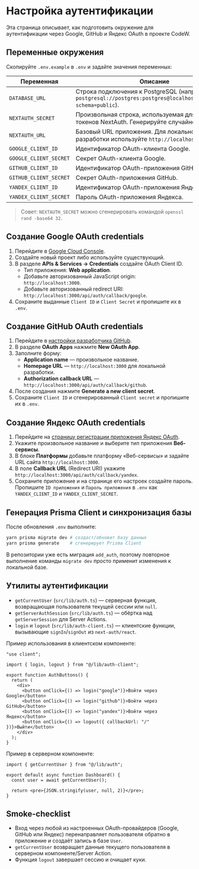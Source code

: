 # Настройка аутентификации

Эта страница описывает, как подготовить окружение для аутентификации через Google, GitHub и Яндекс OAuth в проекте CodeW.

## Переменные окружения

Скопируйте `.env.example` в `.env` и задайте значения переменных:

| Переменная             | Описание                                                                                                         |
| ---------------------- | ---------------------------------------------------------------------------------------------------------------- |
| `DATABASE_URL`         | Строка подключения к PostgreSQL (например, `postgresql://postgres:postgres@localhost:5432/codew?schema=public`). |
| `NEXTAUTH_SECRET`      | Произвольная строка, используемая для подписи токенов NextAuth. Генерируйте случайное значение.                  |
| `NEXTAUTH_URL`         | Базовый URL приложения. Для локальной разработки используйте `http://localhost:3000`.                            |
| `GOOGLE_CLIENT_ID`     | Идентификатор OAuth-клиента Google.                                                                              |
| `GOOGLE_CLIENT_SECRET` | Секрет OAuth-клиента Google.                                                                                     |
| `GITHUB_CLIENT_ID`     | Идентификатор OAuth-приложения GitHub.                                                                           |
| `GITHUB_CLIENT_SECRET` | Секрет OAuth-приложения GitHub.                                                                                  |
| `YANDEX_CLIENT_ID`     | Идентификатор OAuth-приложения Яндекса.                                                                          |
| `YANDEX_CLIENT_SECRET` | Пароль OAuth-приложения Яндекса.                                                                                 |

> Совет: `NEXTAUTH_SECRET` можно сгенерировать командой `openssl rand -base64 32`.

## Создание Google OAuth credentials

1. Перейдите в [Google Cloud Console](https://console.cloud.google.com/).
2. Создайте новый проект либо используйте существующий.
3. В разделе **APIs & Services → Credentials** создайте OAuth Client ID.
   - Тип приложения: **Web application**.
   - Добавьте авторизованный JavaScript origin: `http://localhost:3000`.
   - Добавьте авторизованный redirect URI: `http://localhost:3000/api/auth/callback/google`.
4. Сохраните выданные `Client ID` и `Client Secret` и пропишите их в `.env`.

## Создание GitHub OAuth credentials

1. Перейдите в [настройки разработчика GitHub](https://github.com/settings/developers).
2. В разделе **OAuth Apps** нажмите **New OAuth App**.
3. Заполните форму:
   - **Application name** — произвольное название.
   - **Homepage URL** — `http://localhost:3000` для локальной разработки.
   - **Authorization callback URL** — `http://localhost:3000/api/auth/callback/github`.
4. После создания нажмите **Generate a new client secret**.
5. Сохраните `Client ID` и сгенерированный `Client secret` и пропишите их в `.env`.

## Создание Яндекс OAuth credentials

1. Перейдите на [страницу регистрации приложения Яндекс OAuth](https://oauth.yandex.ru/client/new).
2. Укажите произвольное название и выберите тип приложения **Веб-сервисы**.
3. В блоке **Платформы** добавьте платформу «Веб-сервисы» и задайте URL сайта `http://localhost:3000`.
4. В поле **Callback URL** (Redirect URI) укажите `http://localhost:3000/api/auth/callback/yandex`.
5. Сохраните приложение и на странице его настроек создайте пароль. Пропишите `ID приложения` и `Пароль приложения` в `.env` как `YANDEX_CLIENT_ID` и `YANDEX_CLIENT_SECRET`.

## Генерация Prisma Client и синхронизация базы

После обновления `.env` выполните:

```bash
yarn prisma migrate dev # создаст/обновит базу данных
yarn prisma generate    # сгенерирует Prisma Client
```

В репозитории уже есть миграция `add_auth`, поэтому повторное выполнение команды `migrate dev` просто применит изменения к локальной базе.

## Утилиты аутентификации

- `getCurrentUser` (`src/lib/auth.ts`) — серверная функция, возвращающая пользователя текущей сессии или `null`.
- `getServerAuthSession` (`src/lib/auth.ts`) — обёртка над `getServerSession` для Server Actions.
- `login` и `logout` (`src/lib/auth-client.ts`) — клиентские функции, вызывающие `signIn`/`signOut` из `next-auth/react`.

Пример использования в клиентском компоненте:

```tsx
"use client";

import { login, logout } from "@/lib/auth-client";

export function AuthButtons() {
  return (
    <div>
      <button onClick={() => login("google")}>Войти через Google</button>
      <button onClick={() => login("github")}>Войти через GitHub</button>
      <button onClick={() => login("yandex")}>Войти через Яндекс</button>
      <button onClick={() => logout({ callbackUrl: "/" })}>Выйти</button>
    </div>
  );
}
```

Пример в серверном компоненте:

```tsx
import { getCurrentUser } from "@/lib/auth";

export default async function Dashboard() {
  const user = await getCurrentUser();

  return <pre>{JSON.stringify(user, null, 2)}</pre>;
}
```

## Smoke-checklist

- Вход через любой из настроенных OAuth-провайдеров (Google, GitHub или Яндекс) перенаправляет пользователя обратно в приложение и создаёт запись в базе `User`.
- `getCurrentUser` возвращает данные текущего пользователя в серверном компоненте/Server Action.
- Функция `logout` завершает сессию и очищает куки.
